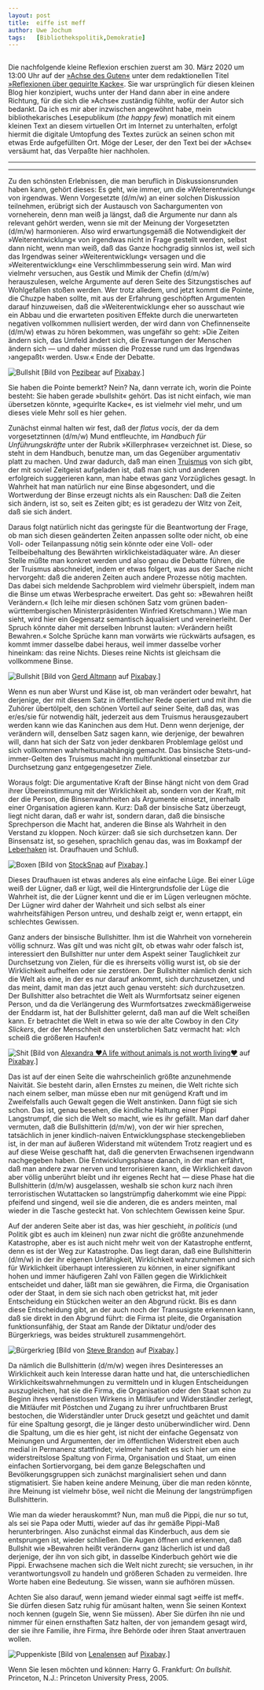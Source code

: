 ```yaml
---
layout:	post
title:	eiffe ist meff
author:	Uwe Jochum
tags:   [Bibliothekspolitik,Demokratie]
---
```


<img
src="http://vg07.met.vgwort.de/na/d0d433e4817d48098c23d87d5475b824"
width="1" height="1" alt="">

Die nachfolgende kleine Reflexion erschien zuerst am 30. März
2020 um 13:00 Uhr auf der [»Achse des
Guten«](https://www.achgut.com/) unter dem redaktionellen Titel
[»Reflexionen über gequirlte
Kacke«](https://www.achgut.com/artikel/reflexionen_ueber_gequi_kacke). Sie
war ursprünglich für diesen kleinen Blog hier konzipiert, wuchs
unter der Hand dann aber in eine andere Richtung, für die sich
die »Achse« zuständig fühlte, wofür der Autor sich bedankt. Da
ich es mir aber inzwischen angewöhnt habe, mein
bibliothekarisches Lesepublikum (*the happy few*) monatlich mit
einem kleinen Text an diesem virtuellen Ort im Internet zu
unterhalten, erfolgt hiermit die digitale Umtopfung des Textes
zurück an seinen schon mit etwas Erde aufgefüllten Ort. Möge der
Leser, der den Text bei der »Achse« versäumt hat, das Verpaßte
hier nachholen.

---
---

Zu den schönsten Erlebnissen, die man beruflich in
Diskussionsrunden haben kann, gehört dieses: Es geht, wie immer,
um die »Weiterentwicklung« von irgendwas. Wenn Vorgesetzte
(d/m/w) an einer solchen Diskussion teilnehmen, erübrigt sich der
Austausch von Sachargumenten von vorneherein, denn man weiß ja
längst, daß die Argumente nur dann als relevant gehört werden,
wenn sie mit der Meinung der Vorgesetzten (d/m/w)
harmonieren. Also wird erwartungsgemäß die Notwendigkeit der
»Weiterentwicklung« von irgendwas nicht in Frage gestellt werden,
selbst dann nicht, wenn man weiß, daß das Ganze hochgradig
sinnlos ist, weil sich das Irgendwas seiner »Weiterentwicklung«
versagen und die »Weiterentwicklung« eine Verschlimmbesserung
sein wird. Man wird vielmehr versuchen, aus Gestik und Mimik der
Chefin (d/m/w) herauszulesen, welche Argumente auf deren Seite
des Sitzungstisches auf Wohlgefallen stoßen werden. Wer trotz
alledem, und jetzt kommt die Pointe, die Chuzpe haben sollte, mit
aus der Erfahrung geschöpften Argumenten darauf hinzuweisen, daß
die »Weiterentwicklung« eher so ausschaut wie ein Abbau und die
erwarteten positiven Effekte durch die unerwarteten negativen
vollkommen nullisiert werden, der wird dann von Chefinnenseite
(d/m/w) etwas zu hören bekommen, was ungefähr so geht: »Die
Zeiten ändern sich, das Umfeld ändert sich, die Erwartungen der
Menschen ändern sich — und daher müssen die Prozesse rund um das
Irgendwas ›angepaßt‹ werden. Usw.« Ende der Debatte.

![Bullshit](/5artikel/material/pixabay-bullshit-01.jpg
"Bullshit") [Bild von <a
href="https://pixabay.com/de/users/pezibear-526143/?utm_source=link-attribution&amp;utm_medium=referral&amp;utm_campaign=image&amp;utm_content=875165">Pezibear</a>
auf <a
href="https://pixabay.com/de/?utm_source=link-attribution&amp;utm_medium=referral&amp;utm_campaign=image&amp;utm_content=875165">Pixabay</a>.]

Sie haben die Pointe bemerkt? Nein? Na, dann verrate ich, worin
die Pointe besteht: Sie haben gerade »bullshit« gehört. Das ist
nicht einfach, wie man übersetzen könnte, »gequirlte Kacke«, es
ist vielmehr viel mehr, und um dieses viele Mehr soll es hier
gehen.

Zunächst einmal halten wir fest, daß der *flatus vocis*, der da
dem vorgesetztinnen (d/m/w) Mund entfleuchte, im *Handbuch für
Unführungskräfte* unter der Rubrik »Killerphrase« verzeichnet
ist. Diese, so steht in dem Handbuch, benutze man, um das
Gegenüber argumentativ platt zu machen. Und zwar dadurch, daß man
einen [Truismus](https://de.wikipedia.org/wiki/Truismus) von sich
gibt, der mit soviel Zeitgeist aufgeladen ist, daß man sich und
anderen erfolgreich suggerieren kann, man habe etwas ganz
Vorzügliches gesagt. In Wahrheit hat man natürlich nur eine Binse
abgesondert, und die Wortwerdung der Binse erzeugt nichts als ein
Rauschen: Daß die Zeiten sich ändern, ist so, seit es Zeiten
gibt; es ist geradezu der Witz von Zeit, daß sie sich ändert.

Daraus folgt natürlich nicht das geringste für die Beantwortung
der Frage, ob man sich diesen geänderten Zeiten anpassen sollte
oder nicht, ob eine Voll- oder Teilanpassung nötig sein könnte
oder eine Voll- oder Teilbeibehaltung des Bewährten
wirklichkeistadäquater wäre. An dieser Stelle müßte man konkret
werden und also genau die Debatte führen, die der Truismus
abschneidet, indem er etwas folgert, was aus der Sache nicht
hervorgeht: daß die anderen Zeiten auch andere Prozesse nötig
machten. Das dabei sich meldende Sachproblem wird vielmehr
überspielt, indem man die Binse um etwas Werbesprache
erweitert. Das geht so: »Bewahren heißt Verändern.« (Ich leihe
mir diesen schönen Satz vom grünen baden-württembergischen
Ministerpräsidenten Winfried Kretschmann.) Wie man sieht, wird
hier ein Gegensatz semantisch äqualisiert und vereinerleiht. Der
Spruch könnte daher mit derselben Inbrunst lauten: »Verändern
heißt Bewahren.« Solche Sprüche kann man vorwärts wie rückwärts
aufsagen, es kommt immer dasselbe dabei heraus, weil immer
dasselbe vorher hineinkam: das reine Nichts. Dieses reine Nichts
ist gleichsam die vollkommene Binse.

![Bullshit](/5artikel/material/pixabay-bullshit-02.jpg
"Bullshit") [Bild von <a href="https://pixabay.com/de/users/geralt-9301/?utm_source=link-attribution&amp;utm_medium=referral&amp;utm_campaign=image&amp;utm_content=523232">Gerd Altmann</a> auf <a href="https://pixabay.com/de/?utm_source=link-attribution&amp;utm_medium=referral&amp;utm_campaign=image&amp;utm_content=523232">Pixabay</a>.]

Wenn es nun aber Wurst und Käse ist, ob man verändert oder
bewahrt, hat derjenige, der mit diesem Satz in öffentlicher Rede
operiert und mit ihm die Zuhörer übertölpelt, den schönen Vorteil
auf seiner Seite, daß das, was er/es/sie für notwendig hält,
jederzeit aus dem Truismus herausgezaubert werden kann wie das
Kaninchen aus dem Hut. Denn wenn derjenige, der verändern will,
denselben Satz sagen kann, wie derjenige, der bewahren will, dann
hat sich der Satz von jeder denkbaren Problemlage gelöst und sich
vollkommen wahrheitsunabhängig gemacht. Das binsische
Stets-und-immer-Gelten des Truismus macht ihn multifunktional
einsetzbar zur Durchsetzung ganz entgegengesetzer Ziele.

Woraus folgt: Die argumentative Kraft der Binse hängt nicht von
dem Grad ihrer Übereinstimmung mit der Wirklichkeit ab, sondern
von der Kraft, mit der die Person, die Binsenwahrheiten als
Argumente einsetzt, innerhalb einer Organisation agieren
kann. Kurz: Daß der binsische Satz überzeugt, liegt nicht daran,
daß er wahr ist, sondern daran, daß die binsische Sprechperson
die Macht hat, anderen die Binse als Wahrheit in den Verstand zu
kloppen. Noch kürzer: daß sie sich durchsetzen kann. Der
Binsensatz ist, so gesehen, sprachlich genau das, was im Boxkampf
der
[Leberhaken](https://box-experte.de/leberhaken-definition-und-auswirkungen/)
ist. Draufhauen und Schluß.

![Boxen](/5artikel/material/pixabay-boxerin.jpg "Boxen") [Bild
von <a
href="https://pixabay.com/de/users/stocksnap-894430/?utm_source=link-attribution&amp;utm_medium=referral&amp;utm_campaign=image&amp;utm_content=2583466">StockSnap</a>
auf <a
href="https://pixabay.com/de/?utm_source=link-attribution&amp;utm_medium=referral&amp;utm_campaign=image&amp;utm_content=2583466">Pixabay</a>.]

Dieses Draufhauen ist etwas anderes als eine einfache Lüge. Bei
einer Lüge weiß der Lügner, daß er lügt, weil die
Hintergrundsfolie der Lüge die Wahrheit ist, die der Lügner kennt
und die er im Lügen verleugnen möchte. Der Lügner wird daher der
Wahrheit und sich selbst als einer wahrheitsfähigen Person
untreu, und deshalb zeigt er, wenn ertappt, ein schlechtes
Gewissen.

Ganz anders der binsische Bullshitter. Ihm ist die Wahrheit von
vorneherein völlig schnurz. Was gilt und was nicht gilt, ob etwas
wahr oder falsch ist, interessiert den Bullshitter nur unter dem
Aspekt seiner Tauglichkeit zur Durchsetzung von Zielen, für die
es ihrerseits völlig wurst ist, ob sie der Wirklichkeit aufhelfen
oder sie zerstören. Der Bullshitter nämlich denkt sich die Welt
als eine, in der es nur darauf ankommt, sich durchzusetzen, und
das meint, damit man das jetzt auch genau versteht: *sich*
durchzusetzen. Der Bullshitter also betrachtet die Welt als
Wurmfortsatz seiner eigenen Person, und da die Verlängerung des
Wurmfortsatzes zweckmäßigerweise der Enddarm ist, hat der
Bullshitter gelernt, daß man auf die Welt scheißen kann. Er
betrachtet die Welt in etwa so wie der alte Cowboy in den *City
Slickers*, der der Menschheit den unsterblichen Satz vermacht
hat: »Ich scheiß die größeren Haufen!«

![Shit](/5artikel/material/pixabay-kacke.jpg "Shit") [Bild von <a
href="https://pixabay.com/de/users/alexas_fotos-686414/?utm_source=link-attribution&amp;utm_medium=referral&amp;utm_campaign=image&amp;utm_content=3113797">Alexandra
❤️A life without animals is not worth living❤️</a> auf <a
href="https://pixabay.com/de/?utm_source=link-attribution&amp;utm_medium=referral&amp;utm_campaign=image&amp;utm_content=3113797">Pixabay</a>.]

Das ist auf der einen Seite die wahrscheinlich größte
anzunehmende Naivität. Sie besteht darin, allen Ernstes zu
meinen, die Welt richte sich nach einem selber, man müsse eben
nur mit genügend Kraft und im Zweifelsfalls auch Gewalt gegen die
Welt anstinken. Dann fügt sie sich schon. Das ist, genau besehen,
die kindliche Haltung einer Pippi Langstrumpf, die sich die Welt
so macht, wie es ihr gefällt. Man darf daher vermuten, daß die
Bullshitterin (d/m/w), von der wir hier sprechen, tatsächlich in
jener kindlich-naiven Entwicklungsphase steckengeblieben ist, in
der man auf äußeren Widerstand mit wütendem Trotz reagiert und es
auf diese Weise geschafft hat, daß die genervten Erwachsenen
irgendwann nachgegeben haben. Die Entwicklungsphase danach, in
der man erfährt, daß man andere zwar nerven und terrorisieren
kann, die Wirklichkeit davon aber völlig unberührt bleibt und ihr
eigenes Recht hat — diese Phase hat die Bullshitterin (d/m/w)
ausgelassen, weshalb sie schon kurz nach ihren terroristischen
Wutattacken so langstrümpfig daherkommt wie eine Pippi: pfeifend
und singend, weil sie die anderen, die es anders meinten, mal
wieder in die Tasche gesteckt hat. Von schlechtem Gewissen keine
Spur.

Auf der anderen Seite aber ist das, was hier geschieht, *in
politicis* (und Politik gibt es auch im kleinen) nun zwar nicht
die größte anzunehmende Katastrophe, aber es ist auch nicht mehr
weit von der Katastrophe entfernt, denn es ist der Weg zur
Katastrophe. Das liegt daran, daß eine Bullshitterin (d/m/w) in
der ihr eigenen Unfähigkeit, Wirklichkeit wahrzunehmen und sich
für Wirklichkeit überhaupt interessieren zu können, in einer
signifikant hohen und immer häufigeren Zahl von Fällen gegen die
Wirklichkeit entscheidet und daher, läßt man sie gewähren, die
Firma, die Organisation oder der Staat, in dem sie sich nach oben
getrickst hat, mit jeder Entscheidung ein Stückchen weiter an den
Abgrund rückt. Bis es dann diese Entscheidung gibt, an der auch
noch der Transusigste erkennen kann, daß sie direkt in den
Abgrund führt: die Firma ist pleite, die Organisation
funktionsunfähig, der Staat am Rande der Diktatur und/oder des
Bürgerkriegs, was beides strukturell zusammengehört.

![Bürgerkrieg](/5artikel/material/pixabay-civil-war-usa.jpg
"Bürgerkrieg") [Bild von <a
href="https://pixabay.com/de/users/sjb3949-533112/?utm_source=link-attribution&amp;utm_medium=referral&amp;utm_campaign=image&amp;utm_content=502114">Steve
Brandon</a> auf <a
href="https://pixabay.com/de/?utm_source=link-attribution&amp;utm_medium=referral&amp;utm_campaign=image&amp;utm_content=502114">Pixabay</a>.]

Da nämlich die Bullshitterin (d/m/w) wegen ihres
Desinteresses an Wirklichkeit auch kein Interesse daran hatte und
hat, die unterschiedlichen Wirklichkeitswahrnehmungen zu
vermitteln und in klugen Entscheidungen auszugleichen, hat sie
die Firma, die Organisation oder den Staat schon zu Beginn ihres
verdienstlosen Wirkens in Mitläufer und Widerständler zerlegt,
die Mitläufer mit Pöstchen und Zugang zu ihrer unfruchtbaren
Brust bestochen, die Widerständler unter Druck gesetzt und
geächtet und damit für eine Spaltung gesorgt, die je länger desto
unüberwindlicher wird. Denn die Spaltung, um die es hier geht,
ist nicht der einfache Gegensatz von Meinungen und Argumenten,
der im öffentlichen Widerstreit eben auch medial in Permanenz
stattfindet; vielmehr handelt es sich hier um eine
widerstreitslose Spaltung von Firma, Organisation und Staat, um
einen einfachen Sortiervorgang, bei dem ganze Belegschaften und
Bevölkerungsgruppen sich zunächst marginalisiert sehen und dann
stigmatisiert. Sie haben keine andere Meinung, über die man reden
könnte, ihre Meinung ist vielmehr böse, weil nicht die Meinung
der langstrümpfigen Bullshitterin. 

Wie man da wieder herauskommt? Nun, man muß die Pippi, die nur so
tut, als sei sie Papa oder Mutti, wieder auf das ihr gemäße
Pippi-Maß herunterbringen. Also zunächst einmal das Kinderbuch,
aus dem sie entsprungen ist, wieder schließen. Die Augen öffnen
und erkennen, daß Bullshit wie »Bewahren heißt verändern« ganz
lächerlich ist und daß derjenige, der ihn von sich gibt, in
dasselbe Kinderbuch gehört wie die Pippi. Erwachsene machen sich
die Welt nicht zurecht; sie versuchen, in ihr verantwortungsvoll
zu handeln und größeren Schaden zu vermeiden. Ihre Worte haben
eine Bedeutung. Sie wissen, wann sie aufhören müssen.

Achten Sie also darauf, wenn jemand wieder einmal sagt »eiffe ist
meff«. Sie dürfen diesen Satz ruhig für amüsant halten, wenn Sie
seinen Kontext noch kennen (gugeln Sie, wenn Sie müssen). Aber
Sie dürfen ihn nie und nimmer für einen ernsthaften Satz halten,
der von jemandem gesagt wird, der sie ihre Familie, ihre Firma,
ihre Behörde oder ihren Staat anvertrauen wollen.

![Puppenkiste](/5artikel/material/pixabay-puppenkiste.jpg
"Puppenkiste") [Bild von <a href="https://pixabay.com/de/users/lenalensen-2819406/?utm_source=link-attribution&amp;utm_medium=referral&amp;utm_campaign=image&amp;utm_content=3345684">Lenalensen</a> auf <a href="https://pixabay.com/de/?utm_source=link-attribution&amp;utm_medium=referral&amp;utm_campaign=image&amp;utm_content=3345684">Pixabay</a>.]

Wenn Sie lesen möchten und können: Harry G. Frankfurt: *On
bullshit.* Princeton, N.J.: Princeton University Press, 2005.
